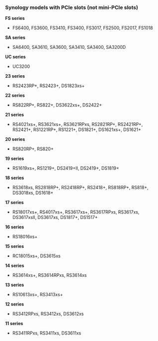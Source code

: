 ### Synology models with PCIe slots (not mini-PCIe slots)

**FS series** 
  - FS6400, FS3600, FS3410, FS3400, FS3017, FS2500, FS2017, FS1018

**SA series** 
  - SA6400, SA3610, SA3600, SA3410, SA3400, SA3200D

**UC series** 
  - UC3200

**23 series** 
  - RS2423RP+, RS2423+, DS1823xs+

**22 series** 
  - RS822RP+, RS822+, DS3622xs+, DS2422+

**21 series** 
  - RS4021xs+, RS3621xs+, RS3621RPxs, RS2821RP+, RS2421RP+, RS2421+, RS1221RP+, RS1221+, DS1821+, DS1621xs+, DS1621+

**20 series** 
  - RS820RP+, RS820+

**19 series** 
  - RS1619xs+, RS1219+, DS2419+II, DS2419+, DS1819+

**18 series** 
  - RS3618xs, RS2818RP+, RS2418RP+, RS2418+, RS818RP+, RS818+, DS3018xs, DS1618+

**17 series** 
  - RS18017xs+, RS4017xs+, RS3617xs+, RS3617RPxs, RS3617xs, DS3617xsII, DS3617xs, DS1817+, DS1517+

**16 series** 
  - RS18016xs+

**15 series** 
  - RC18015xs+, DS3615xs

**14 series** 
  - RS3614xs+, RS3614RPxs, RS3614xs

**13 series** 
  - RS10613xs+, RS3413xs+

**12 series** 
  - RS3412RPxs, RS3412xs, DS3612xs

**11 series** 
  - RS3411RPxs, RS3411xs, DS3611xs

